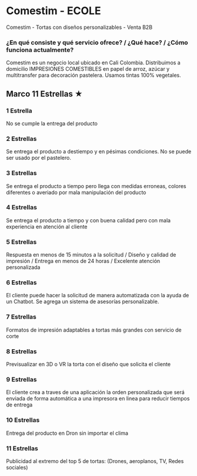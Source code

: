 # Comestim - ECOLE
Comestim - Tortas con diseños personalizables - Venta B2B
### ¿En qué consiste y qué servicio ofrece? / ¿Qué hace? / ¿Cómo funciona actualmente?
Comestim es un negocio local ubicado en Cali Colombia. Distribuimos a domicilio IMPRESIONES COMESTIBLES en papel de arroz, azúcar y multitransfer para decoración pastelera. Usamos tintas 100% vegetales.
## Marco 11 Estrellas  ★
### 1 Estrella
No se cumple la entrega del producto
### 2 Estrellas

Se entrega el producto a destiempo y en pésimas condiciones. No se puede ser usado por el pastelero.

### 3 Estrellas
Se entrega el producto a tiempo pero llega con medidas erroneas, colores diferentes o averiado por mala manipulación del producto
### 4 Estrellas
Se entrega el producto a tiempo y con buena calidad pero con mala experiencia en atención al cliente
### 5 Estrellas
Respuesta en menos de 15 minutos a la solicitud / Diseño y calidad de impresión / Entrega en menos de 24 horas / Excelente atención personalizada
### 6 Estrellas
El cliente puede hacer la solicitud de manera automatizada con la ayuda de un Chatbot. Se agrega un sistema de asesorías personalizable.
### 7 Estrellas
Formatos de impresión adaptables a tortas más grandes con servicio de corte
### 8 Estrellas
Previsualizar en 3D o VR la torta con el diseño que solicita el cliente
### 9 Estrellas
El cliente crea a traves de una aplicación la orden personalizada que será enviada de forma automática a una impresora en linea para reducir tiempos de entrega
### 10 Estrellas
Entrega del producto en Dron sin importar el clima
### 11 Estrellas
Publicidad al extremo del top 5 de tortas: (Drones, aeroplanos, TV, Redes sociales)